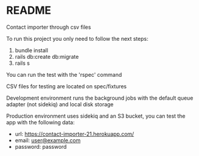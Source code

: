 # README

Contact importer through csv files

To run this project you only need to follow the next steps:

1. bundle install
2. rails db:create db:migrate
3. rails s

You can run the test with the 'rspec' command

CSV files for testing are located on spec/fixtures

Development environment runs the background jobs with the default queue adapter (not sidekiq) and local disk storage

Production environment uses sidekiq and an S3 bucket, you can test the app with the following data:
* url: https://contact-importer-21.herokuapp.com/
* email: user@example.com
* password: password